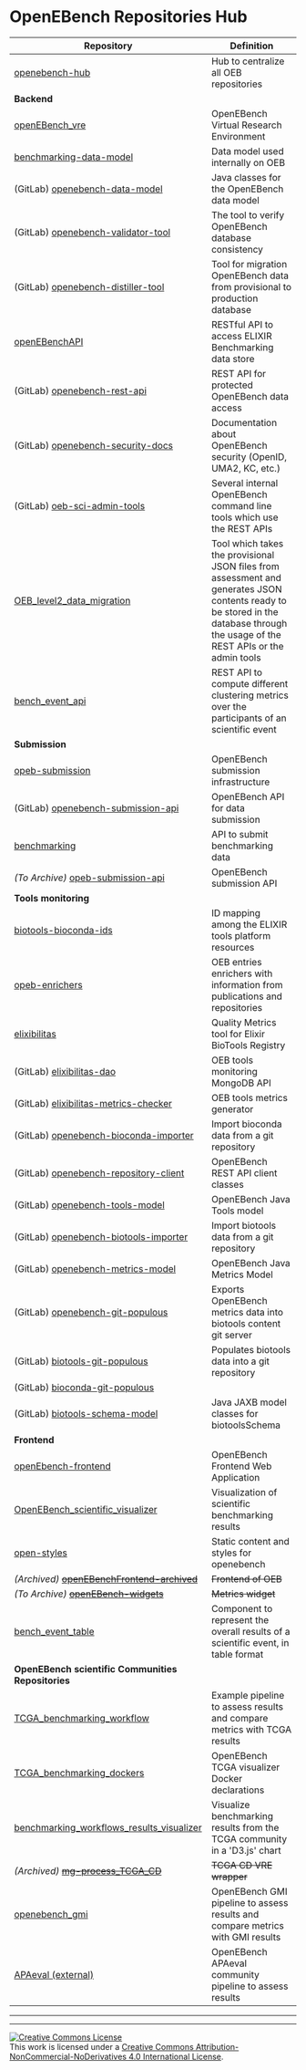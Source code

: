 # OpenEBench Repositories Hub

| **Repository**                                                                     | **Definition**                                                            |
| ---------------------------------------------------------------------------------- | ------------------------------------------------------------------------- |
| [openebench-hub][openebench-hub-link]                                              | Hub to centralize all OEB repositories                                    |
| **Backend**                                                                        |
| [openEBench_vre][openEBench_vre-link]                                              | OpenEBench Virtual Research Environment                                   |
| [benchmarking-data-model][benchmarking-data-model-link]                            | Data model used internally on OEB                                         |
| (GitLab) [openebench-data-model][openebench-data-model-link]                       | Java classes for the OpenEBench data model                                |
| (GitLab) [openebench-validator-tool][openebench-validator-tool-link]               | The tool to verify OpenEBench database consistency                        |
| (GitLab) [openebench-distiller-tool][openebench-distiller-tool-link]               | Tool for migration OpenEBench data from provisional to production database |
| [openEBenchAPI][openEBenchAPI-link]                                                | RESTful API to access ELIXIR Benchmarking data store                      |
| (GitLab) [openebench-rest-api][openebench-rest-api-link]                           | REST API for protected OpenEBench data access                             |
| (GitLab) [openebench-security-docs][openebench-security-docs-link]                 | Documentation about OpenEBench security (OpenID, UMA2, KC, etc.)          |
| (GitLab) [oeb-sci-admin-tools][oeb-sci-admin-tools-link]                           | Several internal OpenEBench command line tools which use the REST APIs    |
| [OEB_level2_data_migration][OEB_level2_data_migration-link]                        | Tool which takes the provisional JSON files from assessment and generates JSON contents ready to be stored in the database through the usage of the REST APIs or the admin tools |
| [bench_event_api][bench_event_api-link]                                            | REST API to compute different clustering metrics over the participants of an scientific event |
| **Submission**                                                                     |                                                                           |
| [opeb-submission][opeb-submission-link]                                            | OpenEBench submission infrastructure                                      |
| (GitLab) [openebench-submission-api][openebench-submission-api-link]               | OpenEBench API for data submission                                        |
| [benchmarking][benchmarking-link]                                                  | API to submit benchmarking data                                           |
| _(To Archive)_ [opeb-submission-api][opeb-submission-api-link]                     | OpenEBench submission API                                                 |
| **Tools monitoring**                                                               |
| [biotools-bioconda-ids][biotools-bioconda-ids-link]                                | ID mapping among the ELIXIR tools platform resources                      |
| [opeb-enrichers][opeb-enrichers-link]                                              | OEB entries enrichers with information from publications and repositories |
| [elixibilitas][elixibilitas-link]                                                  | Quality Metrics tool for Elixir BioTools Registry                         |
| (GitLab) [elixibilitas-dao][elixibilitas-dao-link]                                 | OEB tools monitoring MongoDB API                                          |
| (GitLab) [elixibilitas-metrics-checker][elixibilitas-metrics-checker-link]         | OEB tools metrics generator                                               |
| (GitLab) [openebench-bioconda-importer][openebench-bioconda-importer-link]         | Import bioconda data from a git repository                                |
| (GitLab) [openebench-repository-client][openebench-repository-client-link]         | OpenEBench REST API client classes                                        |
| (GitLab) [openebench-tools-model][openebench-tools-model-link]                     | OpenEBench Java Tools model                                               |
| (GitLab) [openebench-biotools-importer][openebench-biotools-importer-link]         | Import biotools data from a git repository                                |
| (GitLab) [openebench-metrics-model][openebench-metrics-model-link]                 | OpenEBench Java Metrics Model                                             |
| (GitLab) [openebench-git-populous][openebench-git-populous-link]                   | Exports OpenEBench metrics data into biotools content git server          |
| (GitLab) [biotools-git-populous][biotools-git-populous-link]                       | Populates biotools data into a git repository                             |
| (GitLab) [bioconda-git-populous][bioconda-git-populous-link]                       |                                                                           |
| (GitLab) [biotools-schema-model][biotools-schema-model-link]                       | Java JAXB model classes for biotoolsSchema                                |
| **Frontend**                                                                       |
| [openEbench-frontend][openEbench-frontend-link]                                    | OpenEBench Frontend Web Application                                       |
| [OpenEBench_scientific_visualizer][OpenEBench_scientific_visualizer-link]          | Visualization of scientific benchmarking results                          |
| [open-styles][open-styles-link]                                                    | Static content and styles for openebench                                  |
| _(Archived)_ [~~openEBenchFrontend-archived~~][openEBenchFrontend-archived-link]   | ~~Frontend of OEB~~                                                       |
| _(To Archive)_ [~~openEBench-widgets~~][openEBench-widgets-link]                   | ~~Metrics widget~~                                                        |
| [bench_event_table][bench_event_table-link]                                        | Component to represent the overall results of a scientific event, in table format |
| **OpenEBench scientific Communities Repositories**                                  |
| [TCGA_benchmarking_workflow][TCGA_benchmarking_workflow-link]                      | Example pipeline to assess results and compare metrics with TCGA results  |
| [TCGA_benchmarking_dockers][TCGA_benchmarking_dockers-link]                        | OpenEBench TCGA visualizer Docker declarations                            |
| [benchmarking_workflows_results_visualizer][benchmarking_workflows_results_visualizer-link]                                      | Visualize benchmarking results from the TCGA community in a 'D3.js' chart |
| _(Archived)_ [~~mg-process_TCGA_CD~~][mg-process_TCGA_CD-link]                                      | ~~TCGA CD VRE wrapper~~                                                   |
| [openebench_gmi][GMI_benckmarking_workflow-link]                                   | OpenEBench GMI pipeline to assess results and compare metrics with GMI results |
| [APAeval (external)][APAeval-link]                                                 | OpenEBench APAeval community pipeline to assess results                   |

---
---

<a rel="license" href="http://creativecommons.org/licenses/by-nc-nd/4.0/"><img alt="Creative Commons License" style="border-width:0" src="https://i.creativecommons.org/l/by-nc-nd/4.0/88x31.png" /></a><br />This work is licensed under a <a rel="license" href="http://creativecommons.org/licenses/by-nc-nd/4.0/">Creative Commons Attribution-NonCommercial-NoDerivatives 4.0 International License</a>.

[openebench-hub-link]:                      https://github.com/inab/openebench-hub
[openEBench_vre-link]:                      https://github.com/inab/openEBench_vre
[benchmarking-data-model-link]:             https://github.com/inab/benchmarking-data-model
[opeb-enrichers-link]:                      https://github.com/inab/opeb-enrichers
[openEBenchAPI-link]:                       https://github.com/inab/openEBenchAPI
[elixibilitas-link]:                        https://github.com/inab/elixibilitas
[benchmarking-link]:                        https://github.com/inab/benchmarking
[biotools-bioconda-ids-link]:               https://github.com/inab/biotools-bioconda-ids
[opeb-submission-link]:                     https://github.com/inab/opeb-submission
[opeb-submission-api-link]:                 https://github.com/inab/opeb-submission-api
[openEbench-frontend-link]:                 https://github.com/inab/openEbench-frontend
[openEBenchFrontend-archived-link]:         https://github.com/inab/openEBenchFrontend-archived
[open-styles-link]:                         https://github.com/inab/open-styles
[openEBench-widgets-link]:                  https://github.com/inab/openEBench-widgets
[OpenEBench_scientific_visualizer-link]:    https://github.com/inab/OpenEBench_scientific_visualizer
[TCGA_benchmarking_workflow-link]:          https://github.com/inab/TCGA_benchmarking_workflow
[TCGA_benchmarking_dockers-link]:           https://github.com/inab/TCGA_benchmarking_dockers
[benchmarking_workflows_results_visualizer-link]:                  https://github.com/inab/benchmarking_workflows_results_visualizer
[mg-process_TCGA_CD-link]:                  https://github.com/inab/mg-process_TCGA_CD
[GMI_benckmarking_workflow-link]:           https://github.com/inab/openebench_gmi
[APAeval-link]:                             https://github.com/iRNA-COSI/APAeval

[openebench-validator-tool-link]:	https://gitlab.bsc.es/inb/elixir/openebench/openebench-validator-tool
[openebench-data-model-link]:	https://gitlab.bsc.es/inb/elixir/openebench/openebench-data-model
[openebench-submission-api-link]:	https://gitlab.bsc.es/inb/elixir/openebench/openebench-submission-api
[openebench-distiller-tool-link]:	https://gitlab.bsc.es/inb/elixir/openebench/openebench-distiller-tool
[openebench-rest-api-link]:	https://gitlab.bsc.es/inb/elixir/openebench/openebench-rest-api
[openebench-security-docs-link]:	https://gitlab.bsc.es/inb/elixir/openebench/openebench-security-docs
[oeb-sci-admin-tools-link]: https://gitlab.bsc.es/inb/elixir/openebench/oeb-sci-admin-tools
[OEB_level2_data_migration-link]: https://github.com/inab/OEB_level2_data_migration

[elixibilitas-dao-link]:	https://gitlab.bsc.es/inb/elixir/tools-platform/elixibilitas/elixibilitas-dao
[elixibilitas-metrics-checker-link]:	https://gitlab.bsc.es/inb/elixir/tools-platform/elixibilitas/elixibilitas-metrics-checker
[openebench-bioconda-importer-link]:	https://gitlab.bsc.es/inb/elixir/tools-platform/openebench-bioconda-importer
[openebench-repository-client-link]:	https://gitlab.bsc.es/inb/elixir/tools-platform/openebench-repository-client
[openebench-tools-model-link]:	https://gitlab.bsc.es/inb/elixir/tools-platform/openebench-tools-model
[openebench-biotools-importer-link]:	https://gitlab.bsc.es/inb/elixir/tools-platform/openebench-biotools-importer
[openebench-metrics-model-link]:	https://gitlab.bsc.es/inb/elixir/tools-platform/openebench-metrics-model
[openebench-git-populous-link]:	https://gitlab.bsc.es/inb/elixir/tools-platform/openebench-git-populous
[biotools-git-populous-link]:	https://gitlab.bsc.es/inb/elixir/tools-platform/biotools-git-populous
[bioconda-git-populous-link]:	https://gitlab.bsc.es/inb/elixir/tools-platform/bioconda-git-populous
[biotools-schema-model-link]:	https://gitlab.bsc.es/inb/elixir/tools-platform/biotools-schema-model

[bench_event_api-link]: https://github.com/inab/bench_event_api
[bench_event_table-link]: https://github.com/inab/bench_event_table
